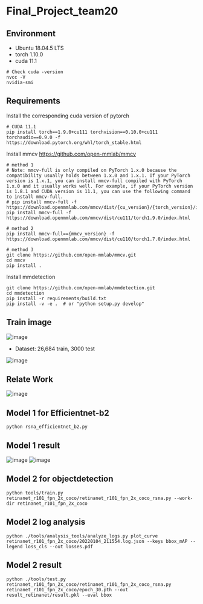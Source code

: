 # Final_Project_team20

## Environment

* Ubuntu 18.04.5 LTS
* torch 1.10.0
* cuda 11.1

```setup
# Check cuda -version
nvcc -V
nvidia-smi
```

## Requirements

Install the corresponding cuda version of pytorch
```setup
# CUDA 11.1
pip install torch==1.9.0+cu111 torchvision==0.10.0+cu111 torchaudio==0.9.0 -f https://download.pytorch.org/whl/torch_stable.html
```

Install mmcv
https://github.com/open-mmlab/mmcv

```setup
# method 1
# Note: mmcv-full is only compiled on PyTorch 1.x.0 because the compatibility usually holds between 1.x.0 and 1.x.1. If your PyTorch version is 1.x.1, you can install mmcv-full compiled with PyTorch 1.x.0 and it usually works well. For example, if your PyTorch version is 1.8.1 and CUDA version is 11.1, you can use the following command to install mmcv-full.
# pip install mmcv-full -f https://download.openmmlab.com/mmcv/dist/{cu_version}/{torch_version}/index.html
pip install mmcv-full -f https://download.openmmlab.com/mmcv/dist/cu111/torch1.9.0/index.html

# method 2
pip install mmcv-full=={mmcv_version} -f https://download.openmmlab.com/mmcv/dist/cu110/torch1.7.0/index.html

# method 3
git clone https://github.com/open-mmlab/mmcv.git
cd mmcv
pip install .
```

Install mmdetection
```setup
git clone https://github.com/open-mmlab/mmdetection.git
cd mmdetection
pip install -r requirements/build.txt
pip install -v -e .  # or "python setup.py develop"
```
## Train image
![image](https://user-images.githubusercontent.com/68366624/148245902-353230a1-c1a0-42e7-b260-a650a4c2cf4b.png)

* Dataset: 26,684 train, 3000 test

![image](https://user-images.githubusercontent.com/68366624/148247990-bce17382-fddd-4cef-8b1c-1812463002b1.png)

## Relate Work

![image](https://user-images.githubusercontent.com/68366624/148248420-65815157-e961-46d6-9f36-a8dd4817bdce.png)

## Model 1 for Efficientnet-b2
```setup
python rsna_efficientnet_b2.py
```
## Model 1 result

![image](https://user-images.githubusercontent.com/68366624/148248981-7acaea7b-f13c-4c64-9a5d-a786c76248ea.png)
![image](https://user-images.githubusercontent.com/68366624/148248847-508da98f-7577-4e3e-9e31-b0d385f41128.png)

## Model 2 for objectdetection
```setup
python tools/train.py retinanet_r101_fpn_2x_coco/retinanet_r101_fpn_2x_coco_rsna.py --work-dir retinanet_r101_fpn_2x_coco
```

## Model 2 log analysis

```setup
python ./tools/analysis_tools/analyze_logs.py plot_curve retinanet_r101_fpn_2x_coco/20220104_211554.log.json --keys bbox_mAP --legend loss_cls --out losses.pdf
```

## Model 2 result

```setup
python ./tools/test.py  retinanet_r101_fpn_2x_coco/retinanet_r101_fpn_2x_coco_rsna.py retinanet_r101_fpn_2x_coco/epoch_30.pth --out result_retinanet/result.pkl --eval bbox
```


